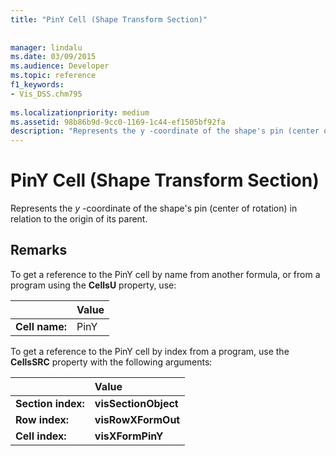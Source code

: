```yaml
---
title: "PinY Cell (Shape Transform Section)"
 
 
manager: lindalu
ms.date: 03/09/2015
ms.audience: Developer
ms.topic: reference
f1_keywords:
- Vis_DSS.chm795
 
ms.localizationpriority: medium
ms.assetid: 98b86b9d-9cc0-1169-1c44-ef1505bf92fa
description: "Represents the y -coordinate of the shape's pin (center of rotation) in relation to the origin of its parent."
---
```


# PinY Cell (Shape Transform Section)

Represents the  *y*  -coordinate of the shape's pin (center of rotation) in relation to the origin of its parent. 
  
## Remarks

To get a reference to the PinY cell by name from another formula, or from a program using the **CellsU** property, use: 
  
||Value |
|:-----|:-----|
| **Cell name:**  <br/> | PinY  <br/> |
   
To get a reference to the PinY cell by index from a program, use the **CellsSRC** property with the following arguments: 
  
||Value |
|:-----|:-----|
| **Section index:**  <br/> |**visSectionObject** <br/> |
| **Row index:**  <br/> |**visRowXFormOut** <br/> |
| **Cell index:**  <br/> |**visXFormPinY** <br/> |
   

